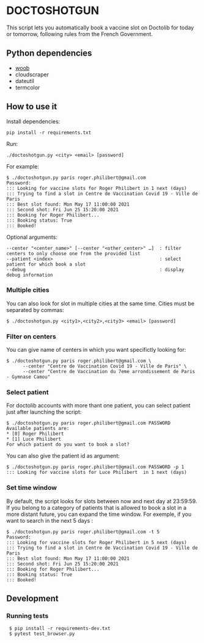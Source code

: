 # DOCTOSHOTGUN

This script lets you automatically book a vaccine slot on Doctolib for today or
tomorrow, following rules from the French Government.


## Python dependencies

- [woob](https://woob.tech)
- cloudscraper
- dateutil
- termcolor

## How to use it

Install dependencies:

```
pip install -r requirements.txt
```

Run:

```
./doctoshotgun.py <city> <email> [password]
```

For example:

```
$ ./doctoshotgun.py paris roger.philibert@gmail.com
Password:
::: Looking for vaccine slots for Roger Philibert in 1 next (days)
::: Trying to find a slot in Centre de Vaccination Covid 19 - Ville de Paris
::: Best slot found: Mon May 17 11:00:00 2021
::: Second shot: Fri Jun 25 15:20:00 2021
::: Booking for Roger Philibert...
::: Booking status: True
::: Booked!
```

Optional arguments:

```
--center "<center_name>" [--center "<other_center>" …]  : filter centers to only choose one from the provided list
--patient <index>                                       : select patient for which book a slot
--debug                                                 : display debug information
```

### Multiple cities

You can also look for slot in multiple cities at the same time. Cities must be separated by commas:

```
$ ./doctoshotgun.py <city1>,<city2>,<city3> <email> [password]
```

### Filter on centers

You can give name of centers in which you want specifictly looking for:

```
$ ./doctoshotgun.py paris roger.philibert@gmail.com \
      --center "Centre de Vaccination Covid 19 - Ville de Paris" \
      --center "Centre de Vaccination du 7eme arrondissement de Paris - Gymnase Camou"
```

### Select patient

For doctolib accounts with more thant one patient, you can select patient just after launching the script:

```
$ ./doctoshotgun.py paris roger.philibert@gmail.com PASSWORD
Available patients are:
* [0] Roger Philibert
* [1] Luce Philibert
For which patient do you want to book a slot?
```

You can also give the patient id as argument:

```
$ ./doctoshotgun.py paris roger.philibert@gmail.com PASSWORD -p 1
::: Looking for vaccine slots for Luce Philibert  in 1 next (days)
```

### Set time window

By default, the script looks for slots between now and next day at 23:59:59. If you belong to a category of patients that is allowed to book a slot in a more distant future, you can expand the time window. For exemple, if you want to search in the next 5 days :

```
$ ./doctoshotgun.py paris roger.philibert@gmail.com -t 5
Password:
::: Looking for vaccine slots for Roger Philibert in 5 next (days)
::: Trying to find a slot in Centre de Vaccination Covid 19 - Ville de Paris
::: Best slot found: Mon May 17 11:00:00 2021
::: Second shot: Fri Jun 25 15:20:00 2021
::: Booking for Roger Philibert...
::: Booking status: True
::: Booked!
```

## Development

### Running tests

```
 $ pip install -r requirements-dev.txt
 $ pytest test_browser.py
```
